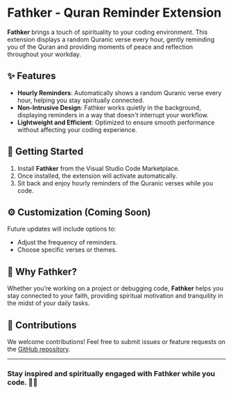 # Fathker - Quran Reminder Extension

**Fathker** brings a touch of spirituality to your coding environment. This extension displays a random Quranic verse every hour, gently reminding you of the Quran and providing moments of peace and reflection throughout your workday.

## ✨ Features
- **Hourly Reminders**: Automatically shows a random Quranic verse every hour, helping you stay spiritually connected.
- **Non-Intrusive Design**: Fathker works quietly in the background, displaying reminders in a way that doesn't interrupt your workflow.
- **Lightweight and Efficient**: Optimized to ensure smooth performance without affecting your coding experience.

## 🚀 Getting Started
1. Install **Fathker** from the Visual Studio Code Marketplace.
2. Once installed, the extension will activate automatically.
3. Sit back and enjoy hourly reminders of the Quranic verses while you code.

## ⚙️ Customization (Coming Soon)
Future updates will include options to:
- Adjust the frequency of reminders.
- Choose specific verses or themes.

## 📌 Why Fathker?
Whether you’re working on a project or debugging code, **Fathker** helps you stay connected to your faith, providing spiritual motivation and tranquility in the midst of your daily tasks.

## 🤝 Contributions
We welcome contributions! Feel free to submit issues or feature requests on the [GitHub repository](https://github.com/yourusername/fathker).

---

### Stay inspired and spiritually engaged with **Fathker** while you code. 🌙✨
